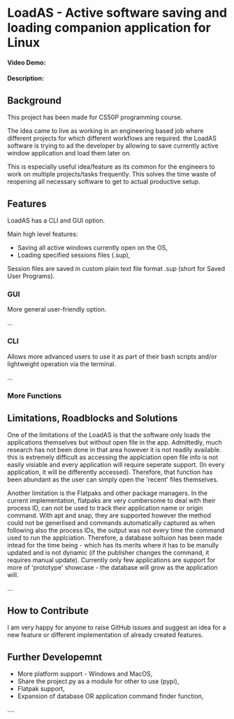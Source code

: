 # LoadAS - Active software saving and loading companion application for Linux
#### Video Demo:  <URL HERE>
#### Description:

## Background 
This project has been made for CS50P programming course.

The idea came to live as working in an engineering based job where different projects for which different workflows are required.
the LoadAS software is trying to ad the developer by allowing to save currently active window application and load them later on.

This is especially useful idea/feature as its common for the engineers to work on multiple projects/tasks frequently. 
This solves the time waste of reopening all necessary software to get to actual productive setup.

## Features
LoadAS has a CLI and GUI option.

Main high level features:
- Saving all active windows currently open on the OS,
- Loading specified sessions files (.sup),

Session files are saved in custom plain text file format .sup (short for Saved User Programs).

### GUI
More general user-friendly option.

...

### CLI
Allows more advanced users to use it as part of their bash scripts and/or lightweight operation via the terminal.

...

### More Functions


## Limitations, Roadblocks and Solutions

One of the limitations of the LoadAS is that the software only loads the applications themselves but without open file in the app.
Admittedly, much research has not been done in that area however it is not readily available. this is extremely difficult as accessing the applciation
open file info is not easily visiable and every application will require seperate support. (In every application, it will be differently accessed).
Therefore, that function has been abundant as the user can simply open the 'recent' files themselves.

Another limitation is the Flatpaks and other package managers. In the current implementation, flatpaks are very cumbersome to deal with their process ID, can not be used to track their application name or origin command. With apt and snap, they are supported however the method could not be generlised and commands automatically captured as when following also the process IDs, the output was not every time the command used to run the applciation. Therefore, a database soltuion has been made intead for the time being - which has its merits where it has to be manully updated and is not dynamic (if the publisher changes the command, it requires manual update). Currently only few applications are support for more of 'prototype' showcase - the database will grow as the application will.

...

## How to Contribute 
I am very happy for anyone to raise GitHub issues and suggest an idea for a new feature or different implementation of already created features.

## Further Developemnt

- More platform support - Windows and MacOS,
- Share the project.py as a module for other to use (pypi),
- Flatpak support,
- Expansion of database OR application command finder function,

....